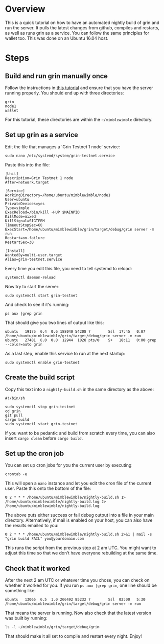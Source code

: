 # Overview
This is a quick tutorial on how to have an automated nightly build of grin and run the server. It pulls the latest changes from github, compiles and restarts, as well as runs grin as a service. You can follow the same principles for wallet too. This was done on an Ubuntu 16.04 host.
# Steps
## Build and run grin manually once
Follow the instructions in [this tutorial](https://github.com/mimblewimble/grin/blob/master/doc/build.md) and ensure that you have the server running properly. You should end up with three directories:
```
grin
node1
wallet
```
For this tutorial, these directories are within the `~/mimblewimble` directory.
## Set up grin as a service
Edit the file that manages a 'Grin Testnet 1 node' service:
```
sudo nano /etc/systemd/system/grin-testnet.service
```
Paste this into the file:
```
[Unit]
Description=Grin Testnet 1 node
After=network.target

[Service]
WorkingDirectory=/home/ubuntu/mimblewimble/node1
User=ubuntu
PrivateDevices=yes
Type=simple
ExecReload=/bin/kill -HUP $MAINPID
KillMode=mixed
KillSignal=SIGTERM
TimeoutStopSec=60
ExecStart=/home/ubuntu/mimblewimble/grin/target/debug/grin server -m run
Restart=on-failure
RestartSec=30

[Install]
WantedBy=multi-user.target
Alias=grin-testnet.service
```
Every time you edit this file, you need to tell systemd to reload:
```
systemctl daemon-reload
```
Now try to start the server:
```
sudo systemctl start grin-testnet
```
And check to see if it's running:
```
ps aux |grep grin
```
That should give you two lines of output like this:
```
ubuntu   19175  0.4  0.6 188040 54208 ?        Ssl  17:45   0:07 /home/ubuntu/mimblewimble/grin/target/debug/grin server -m run
ubuntu   27481  0.0  0.0  12944  1028 pts/0    S+   18:11   0:00 grep --color=auto grin
```
As a last step, enable this service to run at the next startup:
```
sudo systemctl enable grin-testnet
```
## Create the build script
Copy this text into a `nightly-build.sh` in the same directory as the above:
```
#!/bin/sh

sudo systemctl stop grin-testnet
cd grin
git pull
cargo build
sudo systemctl start grin-testnet
```
If you want to be pedantic and build from scratch every time, you can also insert `cargo clean` before `cargo build`.
## Set up the cron job
You can set up cron jobs for you the current user by executing:
```
crontab -e
```
This will open a `nano` instance and let you edit the cron file of the current user. Paste this onto the bottom of the file:
```
0 2 * * * /home/ubuntu/mimblewimble/nightly-build.sh 1> /home/ubuntu/mimblewimble/nightly-build.log 2> /home/ubuntu/mimblewimble/nightly-build.log
```
The above puts either success or fail debug output into a file in your main directory. Alternatively, if mail is enabled on your host, you can also have the results emailed to you:
```
0 2 * * * /home/ubuntu/mimblewimble/nightly-build.sh 2>&1 | mail -s "grin build FAIL" you@yourdomain.com
```
This runs the script from the previous step at 2 am UTC. You might want to adjust this time so that we don't have everyone rebuilding at the same time.
## Check that it worked
After the next 2 am UTC or whatever time you chose, you can check on whether it worked for you. If you run `ps aux |grep grin`, one line should be something like:
```
ubuntu   13065  0.5  1.0 206492 85232 ?        Ssl  02:00   5:30 /home/ubuntu/mimblewimble/grin/target/debug/grin server -m run
```
That means the server is running. Now also check that the latest version was built by running:
```
ls -l ~/mimblewimble/grin/target/debug/grin
```
That should make it all set to compile and restart every night. Enjoy!